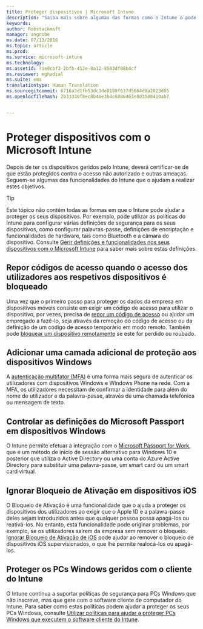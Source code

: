 ```yaml
---
title: Proteger dispositivos | Microsoft Intune
description: "Saiba mais sobre algumas das formas como o Intune o pode ajudar a que proteger os dispositivos contra acesso não autorizado e outras ameaças."
keywords: 
author: Robstackmsft
manager: angrobe
ms.date: 07/13/2016
ms.topic: article
ms.prod: 
ms.service: microsoft-intune
ms.technology: 
ms.assetid: 71e0cbf3-2bfb-412e-8a12-8503df08b4cf
ms.reviewer: mghadial
ms.suite: ems
translationtype: Human Translation
ms.sourcegitcommit: 6716a3d1fb53dc3de0189f637d5664d0a2023d05
ms.openlocfilehash: 2b33330f8ec8b46e3b4c6886463e8d3588410ab7


---
```


# Proteger dispositivos com o Microsoft Intune
Depois de ter os dispositivos geridos pelo Intune, deverá certificar-se de que estão protegidos contra o acesso não autorizado e outras ameaças. Seguem-se algumas das funcionalidades do Intune que o ajudam a realizar estes objetivos.

> [!TIP]
> Este tópico não contém todas as formas em que o Intune pode ajudar a proteger os seus dispositivos. Por exemplo, pode utilizar as políticas do Intune para configurar várias definições de segurança para os seus dispositivos, como configurar palavras-passe, definições de encriptação e funcionalidades de hardware, tais como Bluetooth e a câmara do dispositivo. Consulte [Gerir definições e funcionalidades nos seus dispositivos com o Microsoft Intune](manage-settings-and-features-on-your-devices-with-microsoft-intune-policies.md) para saber mais sobre estas definições.

## Repor códigos de acesso quando o acesso dos utilizadores aos respetivos dispositivos é bloqueado
Uma vez que o primeiro passo para proteger os dados da empresa em dispositivos móveis consiste em exigir um código de acesso para utilizar o dispositivo, por vezes, precisa de [repor um código de acesso](use-remote-lock-and-passcode-reset-in-microsoft-intune.md) ou ajudar um empregado a fazê-lo, seja através da remoção do código de acesso ou da definição de um código de acesso temporário em modo remoto. Também pode [bloquear um dispositivo remotamente](use-remote-lock-and-passcode-reset-in-microsoft-intune.md) se este for perdido ou roubado.

## Adicionar uma camada adicional de proteção aos dispositivos Windows
A [autenticação multifator (MFA)](protect-windows-devices-with-multi-factor-authentication.md) é uma forma mais segura de autenticar os utilizadores com dispositivos Windows e Windows Phone na rede.  Com a MFA, os utilizadores necessitam de confirmar a identidade para além do nome de utilizador e da palavra-passe, através de uma chamada telefónica ou mensagem de texto.

## Controlar as definições do Microsoft Passport em dispositivos Windows
O Intune permite efetuar a integração com o [Microsoft Passport for Work](control-microsoft-passport-settings-on-devices-with-microsoft-intune.md), que é um método de início de sessão alternativo para Windows 10 e posterior que utiliza o Active Directory ou uma conta do Azure Active Directory para substituir uma palavra-passe, um smart card ou um smart card virtual.

## Ignorar Bloqueio de Ativação em dispositivos iOS
O Bloqueio de Ativação é uma funcionalidade que o ajuda a proteger os dispositivos dos utilizadores ao exigir que o Apple ID e a palavra-passe deles sejam introduzidos antes que qualquer pessoa possa apagá-los ou reativá-los. No entanto, esta funcionalidade pode originar problemas, por exemplo, se os utilizadores saírem da empresa sem remover o bloqueio. [Ignorar Bloqueio de Ativação de iOS](help-protect-ios-devices-with-activation-lock-bypass-for-microsoft-intune.md) pode ajudar ao remover o bloqueio de dispositivos iOS supervisionados, o que lhe permite realocá-los ou apagá-los.

## Proteger os PCs Windows geridos com o cliente do Intune
O Intune continua a suportar políticas de segurança para PCs Windows que não inscreve, mas que gere com o software cliente de computador do Intune. Para saber como estas políticas podem ajudar a proteger os seus PCs Windows, consulte [Utilizar políticas para ajudar a proteger PCs Windows que executem o software cliente do Intune](policies-to-protect-windows-pcs-in-microsoft-intune.md).



<!--HONumber=Jul16_HO4-->


